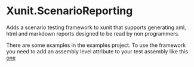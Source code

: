 # Xunit.ScenarioReporting

Adds a scenario testing framework to xunit that supports generating xml, html and markdown reports designed to be read by non programmers.

There are some examples in the examples project. To use the framework you need to add an assembly level attribute to your test assembly like this [one](https://github.com/jageall/Xunit.ScenarioReporting/blob/master/Examples/TestFrameworkAttribute.cs#L3)
